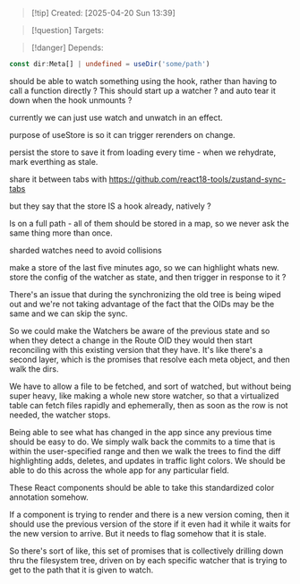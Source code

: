 
>[!tip] Created: [2025-04-20 Sun 13:39]

>[!question] Targets: 

>[!danger] Depends: 

```ts
const dir:Meta[] | undefined = useDir('some/path')
```

should be able to watch something using the hook, rather than having to call a function directly ?
This should start up a watcher ?  and auto tear it down when the hook unmounts ?


currently we can just use watch and unwatch in an effect.

purpose of useStore is so it can trigger rerenders on change.

persist the store to save it from loading every time - when we rehydrate, mark everthing as stale.

share it between tabs with https://github.com/react18-tools/zustand-sync-tabs

but they say that the store IS a hook already, natively ?

ls on a full path - all of them should be stored in a map, so we never ask the same thing more than once.

sharded watches need to avoid collisions

make a store of the last five minutes ago, so we can highlight whats new.
store the config of the watcher as state, and then trigger in response to it ?

There's an issue that during the synchronizing the old tree is being wiped out and we're not taking advantage of the fact that the OIDs may be the same and we can skip the sync. 

So we could make the Watchers be aware of the previous state and so when they detect a change in the Route OID they would then start reconciling with this existing version that they have. 
It's like there's a second layer, which is the promises that resolve each meta object, and then walk the dirs.

We have to allow a file to be fetched, and sort of watched, but without being super heavy, like making a whole new store watcher, so that a virtualized table can fetch files rapidly and ephemerally, then as soon as the row is not needed, the watcher stops.

Being able to see what has changed in the app since any previous time should be easy to do. We simply walk back the commits to a time that is within the user-specified range and then we walk the trees to find the diff highlighting adds, deletes, and updates in traffic light colors. We should be able to do this across the whole app for any particular field.

These React components should be able to take this standardized color annotation somehow. 

If a component is trying to render and there is a new version coming, then it should use the previous version of the store if it even had it while it waits for the new version to arrive. But it needs to flag somehow that it is stale. 

So there's sort of like, this set of promises that is collectively drilling down thru the filesystem tree, driven on by each specific watcher that is trying to get to the path that it is given to watch.